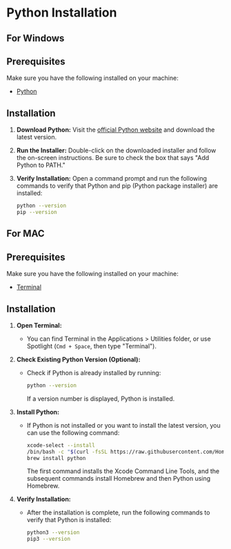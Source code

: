 # Python Installation

## For Windows

## Prerequisites

Make sure you have the following installed on your machine:

- [Python](https://www.python.org/downloads/)

## Installation

1. **Download Python:**
   Visit the [official Python website](https://www.python.org/downloads/) and download the latest version.

2. **Run the Installer:**
   Double-click on the downloaded installer and follow the on-screen instructions. Be sure to check the box that says "Add Python to PATH."

3. **Verify Installation:**
   Open a command prompt and run the following commands to verify that Python and pip (Python package installer) are installed:

   ```bash
   python --version
   pip --version

## For MAC

## Prerequisites

Make sure you have the following installed on your machine:

- [Terminal](https://support.apple.com/guide/terminal/welcome/mac)

## Installation

1. **Open Terminal:**
   - You can find Terminal in the Applications > Utilities folder, or use Spotlight (`Cmd + Space`, then type "Terminal").

2. **Check Existing Python Version (Optional):**
   - Check if Python is already installed by running:

     ```bash
     python --version
     ```

     If a version number is displayed, Python is installed.

3. **Install Python:**
   - If Python is not installed or you want to install the latest version, you can use the following command:

     ```bash
     xcode-select --install
     /bin/bash -c "$(curl -fsSL https://raw.githubusercontent.com/Homebrew/install/HEAD/install.sh)"
     brew install python
     ```

     The first command installs the Xcode Command Line Tools, and the subsequent commands install Homebrew and then Python using Homebrew.

4. **Verify Installation:**
   - After the installation is complete, run the following commands to verify that Python is installed:

     ```bash
     python3 --version
     pip3 --version
     ```

